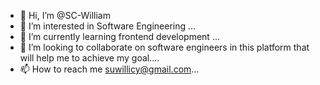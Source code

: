 - 👋 Hi, I’m @SC-William
- 👀 I’m interested in Software Engineering ...
- 🌱 I’m currently learning frontend development ...
- 💞️ I’m looking to collaborate on software engineers in this platform that will help me to achieve my goal....
- 📫 How to reach me suwillicy@gmail.com...

<!---
SC-William/SC-William is a ✨ special ✨ repository because its `README.md` (this file) appears on your GitHub profile.
You can click the Preview link to take a look at your changes.
--->
